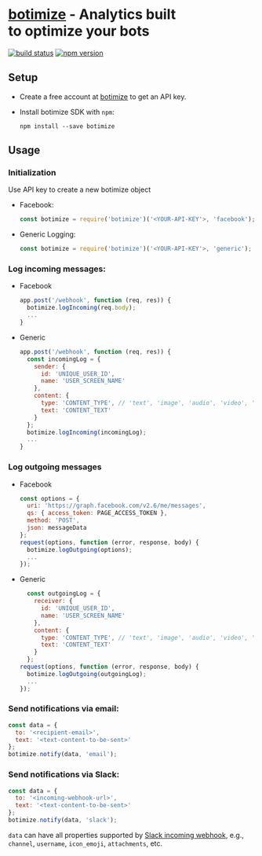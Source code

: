 # [botimize](http://botimize.io) - Analytics built to optimize your bots

[![build status](https://img.shields.io/travis/botimize/botimize-sdk-js/master.svg?style=flat-square)](https://travis-ci.org/botimize/botimize-sdk-js)
[![npm version](https://img.shields.io/npm/v/botimize.svg?style=flat-square)](https://www.npmjs.com/package/botimize)

## Setup

* Create a free account at [botimize](http://botimize.io) to get an API key.
* Install botimize SDK with `npm`:

  ```shell
  npm install --save botimize
  ```

## Usage

### Initialization

Use API key to create a new botimize object

- Facebook:

  ```javascript
  const botimize = require('botimize')('<YOUR-API-KEY'>, 'facebook');
  ```

- Generic Logging:

  ```javascript
  const botimize = require('botimize')('<YOUR-API-KEY'>, 'generic');
  ```

### Log incoming messages:

- Facebook
  ```javascript
  app.post('/webhook', function (req, res)) {
    botimize.logIncoming(req.body);
    ...
  }
  ```

- Generic
  ```javascript
  app.post('/webhook', function (req, res)) {
    const incomingLog = {
      sender: {
        id: 'UNIQUE_USER_ID',
        name: 'USER_SCREEN_NAME'
      },
      content: {
        type: 'CONTENT_TYPE', // 'text', 'image', 'audio', 'video', 'file', 'location'
        text: 'CONTENT_TEXT'
      }
    };
    botimize.logIncoming(incomingLog);
    ...
  }
  ```

### Log outgoing messages

- Facebook
  ```javascript
  const options = {
    uri: 'https://graph.facebook.com/v2.6/me/messages',
    qs: { access_token: PAGE_ACCESS_TOKEN },
    method: 'POST',
    json: messageData
  };
  request(options, function (error, response, body) {
    botimize.logOutgoing(options);
    ...
  });
  ```

- Generic
  ```javascript
    const outgoingLog = {
      receiver: {
        id: 'UNIQUE_USER_ID',
        name: 'USER_SCREEN_NAME'
      },
      content: {
        type: 'CONTENT_TYPE', // 'text', 'image', 'audio', 'video', 'file', 'location'
        text: 'CONTENT_TEXT'
      }
    };
  request(options, function (error, response, body) {
    botimize.logOutgoing(outgoingLog);
    ...
  });
  ```

### Send notifications via email:

  ```javascript
  const data = {
    to: '<recipient-email>',
    text: '<text-content-to-be-sent>'
  };
  botimize.notify(data, 'email');
  ```

### Send notifications via Slack:

  ```javascript
  const data = {
    to: '<incoming-webhook-url>',
    text: '<text-content-to-be-sent>'
  };
  botimize.notify(data, 'slack');
  ```

  `data` can have all properties supported by [Slack incoming webhook](https://api.slack.com/incoming-webhooks), e.g., `channel`, `username`, `icon_emoji`,  `attachments`, etc.

